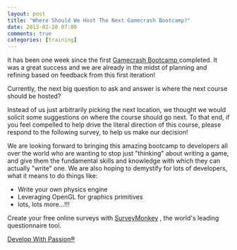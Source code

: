 ```yaml
---
layout: post
title: "Where Should We Host The Next Gamecrash Bootcamp?"
date: 2013-02-28 07:00
comments: true
categories: [training]
---
```

It has been one week since the first [ Gamecrash Bootcamp ](http://www.developwithpassion.com/training/game_crash) completed. It was a great success and we are already in the midst of planning and refining based on feedback from this first iteration!

Currently, the next big question to ask and answer is where the next course should be hosted?

Instead of us just arbitrarily picking the next location, we thought we would solicit some suggestions on where the course should go next. To that end, if you feel compelled to help drive the literal direction of this course, please respond to the following survey, to help us make our decision!

We are looking forward to bringing this amazing bootcamp to developers all over the world who are wanting to stop just "thinking" about writing a game, and give them the fundamental skills and knowledge with which they can actually "write" one. We are also hoping to demystify for lots of developers, what it means to do things like:

* Write your own physics engine
* Leveraging OpenGL for graphics primitives
* lots, lots more...!!!


<div id="surveyMonkeyInfo"><div><script src="http://www.surveymonkey.com/jsEmbed.aspx?sm=G4OZ1OnulFYosWLAzLz9Vg_3d_3d"> </script></div>Create your free online surveys with <a href="http://www.surveymonkey.com/">SurveyMonkey</a> , the world's leading questionnaire tool.</div>

[ Develop With Passion® ](http://www.developwithpassion.com)
